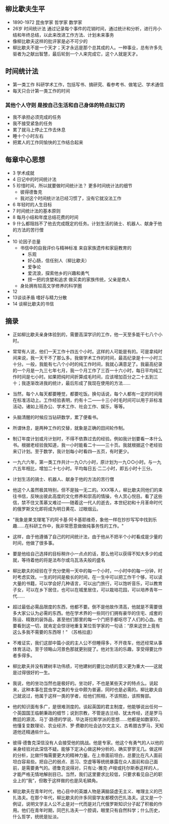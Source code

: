 
## 柳比歇夫生平
+ 1890-1972  昆虫学家 哲学家 数学家
+ 26岁 时间统计法  通过记录每个事件的花销时间，通过统计和分析，进行月小结和年终总结，以此来改进工作方法、计划未来事务
+ 像柳比歇夫这样的批评家是必不可少的
+ 柳比歇夫不是一个天才；天才永远是那个总其成的人。一种事业，总有许多先驱者为之献出智慧，最后轮到一个人来完成它，这个人就是天才。


## 时间统计法 
+ 第一类工作 科研学术工作，包括写书、搞研究、看参考书、做笔记、学术通信
+ 每天只合计第一类工作的时间

### 其他个人守则 是按自己生活和自己身体的特点拟订的
+ 我不承担必须完成的任务
+ 我不接受紧急的任务
+ 累了就马上停止工作去休息
+ 睡十个小时左右
+ 把累人的工作同愉快的工作结合起来

## 每章中心思想
+ 3 学术成就
+ 4 日记中的时间统计法
+ 5 珍惜时间，所以就要做时间统计法？  更多时间统计法的细节
  + 彼得德鲁克
  + 我对这个时间统计法已经习惯了，没有它就没法工作
+ 6 年轻时的人生目标
+ 7 时间统计法的基本原则
+ 8 每月小结和年度总结花费的时间
+ 9 什么都阻挡不了他去完成既定的任务。计划生活的骑士、机器人、献身于他的方法的苦行僧
+ 
+ 10 论因子总量
  + 书信中的自我评价与精神标准 来自家族遗传和家庭教育的
    + 乐观
    + 好心肠，信任别人（柳比歇夫）
    + 爱争论
    + 爱流浪，探索他乡的兴趣和勇气
    + 捞一把的贪婪和追求 做买卖的家族传统，父亲是商人
  + 身处拥有较高文学修养的科学圈
+ 12 
+ 13谈谈矛盾  嗜好与精力分散
+ 14  谈柳比歇夫的书信

## 摘录
+ 正如柳比歇夫亲身体验到的，需要高深学识的工作，他一天至多能干七八个小时。
+ 常常有人说，他们一天工作十四五个小时。这样的人可能是有的。可是拿纯时间来说，我一天干不了那么多。我做学术工作的时间，最高纪录是十一小时三十分。一般，我能有七八个小时的纯工作时间，我就心满意足了。我最高纪录的一个月是一九三七年七月，我一个月工作了三百一十六小时，每日平均纯工作时间是七小时。如果把纯时间折算成毛时间，应该增加百分之二十五到三十；我逐渐改进我的统计，最后形成了我现在使用的方法……
+ 当然，每个人每天都要睡觉，都要吃饭。换句话说，每个人都有一定的时间用在标准活动上。工作经验表明，约有十二——十三小时毛时间可以用于非标准活动，诸如上班办公、学术工作、社会工作、娱乐，等等。
+ 头脑清醒的时候应当钻研数学，累了便看书。
+ 所谓休息，是两种工作的交替，就象是正确的田间轮作制。
+ 制订年度计划或月计划时，不得不依靠过去的经验。例如我计划要看一本什么书。根据老经验我知道，我一小时能看二十——三十页。我就根据这个老经验来订计划。至于数学，我计划每小时看四—五页，有时更少。
+ 一九六六年，第一类工作共计一九○六小时，原计划为一九○○小时。与一九六五年相比，增加二十七小时。平均每日五·二二小时，即五小时十三分。
+ 计划生活的骑士、机器人、献身于他的方法的苦行僧
+ 他这个人虽然极其特别，但不是独一无二的。XXX等人，柳比歇夫同他们的来往书信，反映出彼此高度的文化修养和崇高的情操，令人赏心悦目。看了这些信，禁不住又羡慕又难过——随着这一代人的逝去，本世纪初和十月革命时代的俄罗斯文化即将成为明日黄花、过眼烟云。
+ "我象是果戈理笔下的阿卡基·阿卡基耶维奇，象他一样在抄抄写写中找到乐趣……在科研工作中，我非常愿意做做纯事务性的工作。"
+ 这样，由于他遵循了自己的时间统计法，由于他从不把半个小时看成是少量的时间，他做了很多事。
+ 要是他给自己选择的目标稍许小一点点的话，那么他可以获得不知大多少的成就，等待着他的将是法布尔或乌瓦洛夫般的盛名

+ 柳比歇夫的经验在于充分使用一天中的每一个小时，一小时中的每一分钟，时时考虑实效。一生的时间是极长的时间，在一生中可以把工作干个够，可以读大量的书籍，可以学会好几种语言，可以出门旅行，可以饱听音乐，可以教育子女，可以在乡下居住，也可以在城里居住，可以栽培花园，可以培养青年一代……
+ 超过最低必需品限度的东西，他都不要。倒不是他故作清高，他就是不需要很多大家公认为必需的东西。他在学术界的一些同行们拥有豪华的住宅、成套的陈设、精致的装饰品，甚至他们那里的每一个门把手都呕尽了人们的心血。他要看到这一切，就肯定会惊讶地重复某位哲学家的一句话：“原来这世上竟有这么多我不需要的东西呀！” （苏格拉底）
+ 不难证实，我们这部中篇小说的主人公不但睡得多，不开夜车，他还经常从事体育活动，至于领略山河景色那就更别提了。他对生活的乐趣，享受得要比作者多得多。
+ 柳比歇夫并没有建树丰功伟绩，可他建树的要比功绩的意义更为重大——这就是过得很好的一生。
+ 我说，他的坐功当然也是极好的。坐功好，不也是某些天才的特点么。说起来，这种本事在昆虫学之类的专业中颇为普遍，同时也是必需的。柳比歇夫自己就说过，他属于这样一类的学者，给他们照相，不该照脸，该照臀部。
+ 他的知识面有多广，是很难测度的。谈起英国的君主制度，他能够说出任何一个英国国王临朝秉政的细节；说到宗教，不管是古兰经、犹太传经，还是罗马教廷的源流、马丁·路德的学说、毕达哥拉斯学派的思想……他都是如数家珍。他懂复变数理论、农业经济、罗·费歇的社会达尔文主义、古希腊古罗马，天知道他还精通些什么。
+ 彼得·德鲁克深信没有人会接受他的挑战。他是专家。他这个有勇气的人以他的亲身经验对此深信不疑。能够下定决心做这种分析的，确实寥寥无几。做这样的分析，比做忏悔需要更大的精神力量。在上帝面前坦白，总要比在凡人面前坦白容易些。把自己的弱点、恶习、空虚等等统统暴露在众人面前和自己面前，是需要勇气的。德鲁克说得对，只有让-雅克·卢梭或托尔斯泰这样的人，才能严格无情地解剖目已。当然，我们这里要求比较低，只要求看见自己的职业上的“我”，但敢于这样做的也是凤毛鳞角。
+ 柳比歇夫在青年时代，他心目中的英雄人物是满脑袋虚无主义、唯理主义的巴扎洛夫。在那个年代，柳比歇夫的许多同窗学友都模仿巴扎洛夫。这又是一个例证，说明文学主人公不止是对一代而是对几代俄罗斯知识分子起了积极的作用。他们在青年时期，同巴扎洛夫一个腔调，眼里只有自然科学；什么历史，什么哲学，统统是扯淡。

